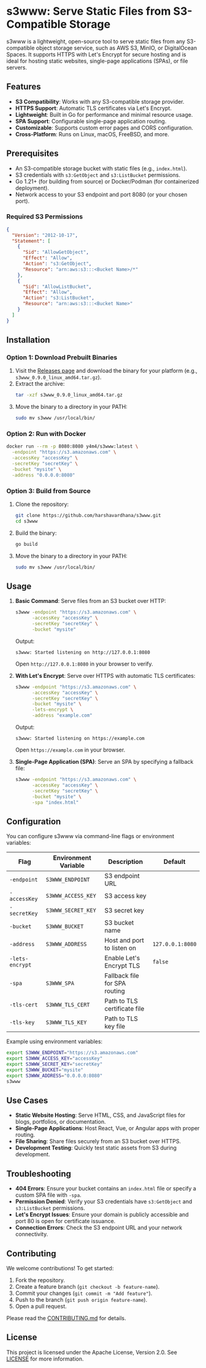 # s3www: Serve Static Files from S3-Compatible Storage

s3www is a lightweight, open-source tool to serve static files from any S3-compatible object storage service, such as AWS S3, MinIO, or DigitalOcean Spaces. It supports HTTPS with Let's Encrypt for secure hosting and is ideal for hosting static websites, single-page applications (SPAs), or file servers.

## Features

- **S3 Compatibility**: Works with any S3-compatible storage provider.
- **HTTPS Support**: Automatic TLS certificates via Let's Encrypt.
- **Lightweight**: Built in Go for performance and minimal resource usage.
- **SPA Support**: Configurable single-page application routing.
- **Customizable**: Supports custom error pages and CORS configuration.
- **Cross-Platform**: Runs on Linux, macOS, FreeBSD, and more.

## Prerequisites

- An S3-compatible storage bucket with static files (e.g., `index.html`).
- S3 credentials with `s3:GetObject` and `s3:ListBucket` permissions.
- Go 1.21+ (for building from source) or Docker/Podman (for containerized deployment).
- Network access to your S3 endpoint and port 8080 (or your chosen port).

### Required S3 Permissions

```json
{
  "Version": "2012-10-17",
  "Statement": [
    {
      "Sid": "AllowGetObject",
      "Effect": "Allow",
      "Action": "s3:GetObject",
      "Resource": "arn:aws:s3:::<Bucket Name>/*"
    },
    {
      "Sid": "AllowListBucket",
      "Effect": "Allow",
      "Action": "s3:ListBucket",
      "Resource": "arn:aws:s3:::<Bucket Name>"
    }
  ]
}
```

## Installation

### Option 1: Download Prebuilt Binaries

1. Visit the [Releases page](https://github.com/harshavardhana/s3www/releases) and download the binary for your platform (e.g., `s3www_0.9.0_linux_amd64.tar.gz`).
2. Extract the archive:
   ```bash
   tar -xzf s3www_0.9.0_linux_amd64.tar.gz
   ```
3. Move the binary to a directory in your PATH:
   ```bash
   sudo mv s3www /usr/local/bin/
   ```

### Option 2: Run with Docker

```bash
docker run --rm -p 8080:8080 y4m4/s3www:latest \
  -endpoint "https://s3.amazonaws.com" \
  -accessKey "accessKey" \
  -secretKey "secretKey" \
  -bucket "mysite" \
  -address "0.0.0.0:8080"
```

### Option 3: Build from Source

1. Clone the repository:
   ```bash
   git clone https://github.com/harshavardhana/s3www.git
   cd s3www
   ```
2. Build the binary:
   ```bash
   go build
   ```
3. Move the binary to a directory in your PATH:
   ```bash
   sudo mv s3www /usr/local/bin/
   ```

## Usage

1. **Basic Command**:
   Serve files from an S3 bucket over HTTP:
   ```bash
   s3www -endpoint "https://s3.amazonaws.com" \
         -accessKey "accessKey" \
         -secretKey "secretKey" \
         -bucket "mysite"
   ```
   Output:
   ```
   s3www: Started listening on http://127.0.0.1:8080
   ```
   Open `http://127.0.0.1:8080` in your browser to verify.

2. **With Let's Encrypt**:
   Serve over HTTPS with automatic TLS certificates:
   ```bash
   s3www -endpoint "https://s3.amazonaws.com" \
         -accessKey "accessKey" \
         -secretKey "secretKey" \
         -bucket "mysite" \
         -lets-encrypt \
         -address "example.com"
   ```
   Output:
   ```
   s3www: Started listening on https://example.com
   ```
   Open `https://example.com` in your browser.

3. **Single-Page Application (SPA)**:
   Serve an SPA by specifying a fallback file:
   ```bash
   s3www -endpoint "https://s3.amazonaws.com" \
         -accessKey "accessKey" \
         -secretKey "secretKey" \
         -bucket "mysite" \
         -spa "index.html"
   ```

## Configuration

You can configure s3www via command-line flags or environment variables:

| Flag             | Environment Variable    | Description                              | Default              |
|------------------|------------------------|------------------------------------------|----------------------|
| `-endpoint`      | `S3WWW_ENDPOINT`       | S3 endpoint URL                          |                      |
| `-accessKey`     | `S3WWW_ACCESS_KEY`     | S3 access key                            |                      |
| `-secretKey`     | `S3WWW_SECRET_KEY`     | S3 secret key                            |                      |
| `-bucket`        | `S3WWW_BUCKET`         | S3 bucket name                           |                      |
| `-address`       | `S3WWW_ADDRESS`        | Host and port to listen on               | `127.0.0.1:8080`     |
| `-lets-encrypt`  |                        | Enable Let's Encrypt TLS                  | `false`              |
| `-spa`           | `S3WWW_SPA`            | Fallback file for SPA routing            |                      |
| `-tls-cert`      | `S3WWW_TLS_CERT`       | Path to TLS certificate file             |                      |
| `-tls-key`       | `S3WWW_TLS_KEY`        | Path to TLS key file                     |                      |

Example using environment variables:
```bash
export S3WWW_ENDPOINT="https://s3.amazonaws.com"
export S3WWW_ACCESS_KEY="accessKey"
export S3WWW_SECRET_KEY="secretKey"
export S3WWW_BUCKET="mysite"
export S3WWW_ADDRESS="0.0.0.0:8080"
s3www
```

## Use Cases

- **Static Website Hosting**: Serve HTML, CSS, and JavaScript files for blogs, portfolios, or documentation.
- **Single-Page Applications**: Host React, Vue, or Angular apps with proper routing.
- **File Sharing**: Share files securely from an S3 bucket over HTTPS.
- **Development Testing**: Quickly test static assets from S3 during development.

## Troubleshooting

- **404 Errors**: Ensure your bucket contains an `index.html` file or specify a custom SPA file with `-spa`.
- **Permission Denied**: Verify your S3 credentials have `s3:GetObject` and `s3:ListBucket` permissions.
- **Let's Encrypt Issues**: Ensure your domain is publicly accessible and port 80 is open for certificate issuance.
- **Connection Errors**: Check the S3 endpoint URL and your network connectivity.

## Contributing

We welcome contributions! To get started:

1. Fork the repository.
2. Create a feature branch (`git checkout -b feature-name`).
3. Commit your changes (`git commit -m "Add feature"`).
4. Push to the branch (`git push origin feature-name`).
5. Open a pull request.

Please read the [CONTRIBUTING.md](CONTRIBUTING.md) for details.

## License

This project is licensed under the Apache License, Version 2.0. See [LICENSE](LICENSE) for more information.